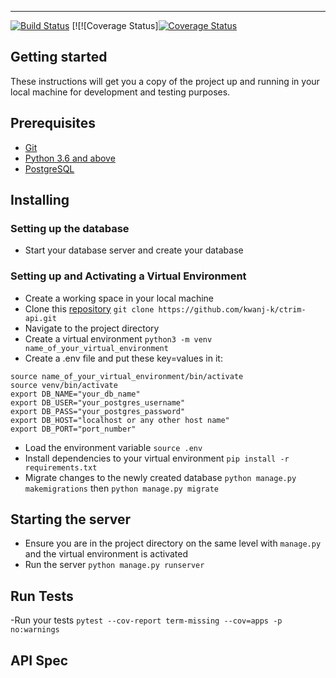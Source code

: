 --- 
[![Build Status](https://travis-ci.com/kwanj-k/ctrim-api.svg?branch=master)](https://travis-ci.com/kwanj-k/ctrim-api) [![![Coverage Status][![Coverage Status](https://coveralls.io/repos/github/kwanj-k/ctrim-api/badge.svg)](https://coveralls.io/github/kwanj-k/ctrim-api)
## Getting started
These instructions will get you a copy of the project up and running in your local machine for development and testing purposes.

## Prerequisites
- [Git](https://git-scm.com/download/)
- [Python 3.6 and above](https://www.python.org/downloads/)
- [PostgreSQL](https://www.postgresql.org/)


## Installing
### Setting up the database
- Start your database server and create your database

### Setting up and Activating a Virtual Environment
- Create a working space in your local machine
- Clone this [repository](https://github.com/kwanj-k/ctrim-api.git) `git clone https://github.com/kwanj-k/ctrim-api.git`
- Navigate to the project directory
- Create a virtual environment `python3 -m venv name_of_your_virtual_environment`
- Create a .env file and put these key=values in it:
```
source name_of_your_virtual_environment/bin/activate
source venv/bin/activate
export DB_NAME="your_db_name"
export DB_USER="your_postgres_username"
export DB_PASS="your_postgres_password"
export DB_HOST="localhost or any other host name"
export DB_PORT="port_number"
```
- Load the environment variable `source .env`
- Install dependencies to your virtual environment `pip install -r requirements.txt`
- Migrate changes to the newly created database `python manage.py makemigrations` then `python manage.py migrate`

## Starting the server
- Ensure you are in the project directory on the same level with `manage.py` and the virtual environment is activated
- Run the server `python manage.py runserver`


## Run Tests
-Run your tests `pytest --cov-report term-missing --cov=apps -p no:warnings`

## API Spec
